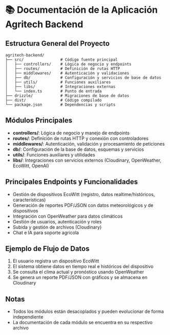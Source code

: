 # 📚 Documentación de la Aplicación Agritech Backend

## Estructura General del Proyecto
```
agritech-backend/
├── src/                # Código fuente principal
│   ├── controllers/    # Lógica de negocio y endpoints
│   ├── routes/         # Definición de rutas HTTP
│   ├── middlewares/    # Autenticación y validaciones
│   ├── db/             # Configuración y servicios de base de datos
│   ├── utils/          # Funciones auxiliares
│   ├── libs/           # Integraciones externas
│   └── index.ts        # Punto de entrada
├── drizzle/            # Migraciones de base de datos
├── dist/               # Código compilado
└── package.json        # Dependencias y scripts
```

## Módulos Principales
- **controllers/**: Lógica de negocio y manejo de endpoints
- **routes/**: Definición de rutas HTTP y conexión con controladores
- **middlewares/**: Autenticación, validación y procesamiento de peticiones
- **db/**: Configuración de la base de datos, esquemas y servicios
- **utils/**: Funciones auxiliares y utilidades
- **libs/**: Integraciones con servicios externos (Cloudinary, OpenWeather, EcoWitt, OpenAI)

## Principales Endpoints y Funcionalidades
- Gestión de dispositivos EcoWitt (registro, datos realtime/históricos, características)
- Generación de reportes PDF/JSON con datos meteorológicos y de dispositivos
- Integración con OpenWeather para datos climáticos
- Gestión de usuarios, autenticación y roles
- Subida y gestión de archivos (Cloudinary)
- Chat e IA para soporte agrícola

## Ejemplo de Flujo de Datos
1. El usuario registra un dispositivo EcoWitt
2. El sistema obtiene datos en tiempo real e históricos del dispositivo
3. Se consulta el clima actual y pronóstico usando OpenWeather
4. Se genera un reporte PDF/JSON con gráficos y se almacena en Cloudinary

## Notas
- Todos los módulos están desacoplados y pueden evolucionar de forma independiente
- La documentación de cada módulo se encuentra en su respectivo archivo 